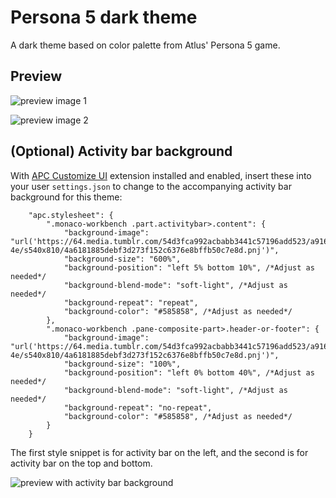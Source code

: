 # Persona 5 dark theme

A dark theme based on color palette from Atlus' Persona 5 game.

## Preview

![preview image 1](https://live.staticflickr.com/65535/53780739191_3c4f39042e_h.jpg)

![preview image 2](https://live.staticflickr.com/65535/53780739196_96b9ae3bb1_h.jpg)

## (Optional) Activity bar background

With [APC Customize UI](https://marketplace.visualstudio.com/items?itemName=drcika.apc-extension) extension installed and enabled, insert these into your user `settings.json` to change to the accompanying activity bar background for this theme:

```
    "apc.stylesheet": {
        ".monaco-workbench .part.activitybar>.content": {
            "background-image": "url('https://64.media.tumblr.com/54d3fca992acbabb3441c57196add523/a9160834f5fb85d1-4e/s540x810/4a6181885debf3d273f152c6376e8bffb50c7e8d.pnj')",
            "background-size": "600%",
            "background-position": "left 5% bottom 10%", /*Adjust as needed*/
            "background-blend-mode": "soft-light", /*Adjust as needed*/
            "background-repeat": "repeat",
            "background-color": "#585858", /*Adjust as needed*/
        },
        ".monaco-workbench .pane-composite-part>.header-or-footer": {
            "background-image": "url('https://64.media.tumblr.com/54d3fca992acbabb3441c57196add523/a9160834f5fb85d1-4e/s540x810/4a6181885debf3d273f152c6376e8bffb50c7e8d.pnj')",
            "background-size": "100%",
            "background-position": "left 0% bottom 40%", /*Adjust as needed*/
            "background-blend-mode": "soft-light", /*Adjust as needed*/
            "background-repeat": "no-repeat",
            "background-color": "#585858", /*Adjust as needed*/
        }
    }
```
The first style snippet is for activity bar on the left, and the second is for activity bar on the top and bottom.

![preview with activity bar background](https://live.staticflickr.com/65535/53781058824_a52715e1ad_h.jpg)
